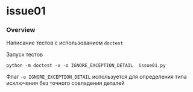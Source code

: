 # issue01

### Overview
Написание тестов с использованием `doctest`

Запуск тестов
```shell script
python -m doctest -v -o IGNORE_EXCEPTION_DETAIL  issue01.py
```

Флаг `-o IGNORE_EXCEPTION_DETAIL` используется для определения типа исключения без точного совпадения деталей